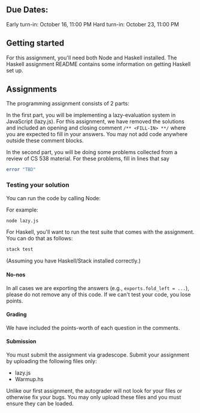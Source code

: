 ## Due Dates:

Early turn-in: October 16, 11:00 PM
Hard turn-in: October 23, 11:00 PM

## Getting started

For this assignment, you'll need both Node and Haskell installed.  The Haskell
assignment README contains some information on getting Haskell set up.

## Assignments

The programming assignment consists of 2 parts:

In the first part, you will be implementing a lazy-evaluation system in
JavaScript (lazy.js).  For this assignment, we have removed the solutions and
included an opening and closing comment `/** <FILL-IN> **/` where you are
expected to fill in your answers.  You may not add code anywhere outside these
comment blocks.

In the second part, you will be doing some problems collected from
a review of CS 538 material. For these problems, fill in lines that say

```Haskell
error "TBD"
```

### Testing your solution

You can run the code by calling Node:

For example:

```bash
node lazy.js
```

For Haskell, you'll want to run the test suite that comes with the
assignment. You can do that as follows:

```bash
stack test
```
(Assuming you have Haskell/Stack installed correctly.)

#### No-nos

In all cases we are exporting the answers (e.g., `exports.fold_left = ...`),
please do not remove any of this code. If we can't test your code, you lose
points.

#### Grading

We have included the points-worth of each question in the comments.

#### Submission

You must submit the assignment via gradescope. 
Submit your assignment by uploading the following files only:

- lazy.js
- Warmup.hs

Unlike our first assignment, the autograder will not look for your files or
otherwise fix your bugs. You may only upload these files and you must ensure
they can be loaded.
